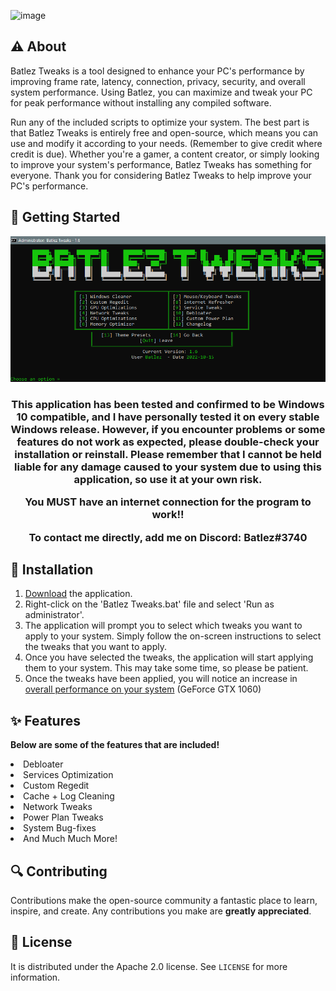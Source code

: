 ![image](https://github.com/Batlez/Batlez-Tweaks/blob/main/images/Logo.jpg)
## ⚠️ About
Batlez Tweaks is a tool designed to enhance your PC's performance by improving frame rate, latency, connection, privacy, security, and overall system performance. Using Batlez, you can maximize and tweak your PC for peak performance without installing any compiled software.</h3>

Run any of the included scripts to optimize your system. The best part is that Batlez Tweaks is entirely free and open-source, which means you can use and modify it according to your needs. (Remember to give credit where credit is due). Whether you're a gamer, a content creator, or simply looking to improve your system's performance, Batlez Tweaks has something for everyone. Thank you for considering Batlez Tweaks to help improve your PC's performance. 

## 🛑 Getting Started 
[![Product Name Screen Shot][product-screenshot]](https://github.com/Batlez/Batlez)
<h3 align="center">
This application has been tested and confirmed to be Windows 10 compatible, and I have personally tested it on every stable Windows release. However, if you encounter problems or some features do not work as expected, please double-check your installation or reinstall. Please remember that I cannot be held liable for any damage caused to your system due to using this application, so use it at your own risk.

You MUST have an internet connection for the program to work!!

To contact me directly, add me on Discord: **Batlez#3740**

## 🔨 Installation
 1. [Download](https://github.com/Batlez/Batlez/releases/latest/) the application.
 2. Right-click on the 'Batlez Tweaks.bat' file and select 'Run as administrator'.
 3. The application will prompt you to select which tweaks you want to apply to your system. Simply follow the on-screen instructions to       select the tweaks that you want to apply.
 4. Once you have selected the tweaks, the application will start applying them to your system. This may take some time, so please be           patient.
 5. Once the tweaks have been applied, you will notice an increase in[ overall performance on your system](https://raw.githubusercontent.com/Batlez/Batlez/main/images/minecraft.png) (GeForce GTX 1060)

## ✨ Features 

**Below are some of the features that are included!**

<li> Debloater </li>
<li> Services Optimization </li>
<li> Custom Regedit </li>
<li> Cache + Log Cleaning </li>
<li> Network Tweaks </li>
<li> Power Plan Tweaks </li>
<li> System Bug-fixes </li>
<li> And Much Much More! </li>


## 🔍 Contributing

Contributions make the open-source community a fantastic place to learn, inspire, and create. Any contributions you make are **greatly appreciated**.

## 📖 License

It is distributed under the Apache 2.0 license. See `LICENSE` for more information.

[product-screenshot]: https://raw.githubusercontent.com/Batlez/Batlez/main/images/BatlezTweaks.PNG
